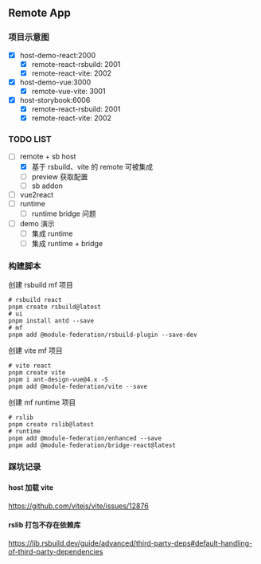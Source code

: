 ## Remote App

### 项目示意图

- [x] host-demo-react:2000
  - [x] remote-react-rsbuild: 2001
  - [x] remote-react-vite: 2002
- [x] host-demo-vue:3000
  - [x] remote-vue-vite: 3001
- [x] host-storybook:6006
  - [x] remote-react-rsbuild: 2001
  - [x] remote-react-vite: 2002

### TODO LIST

- [ ] remote + sb host
  - [x] 基于 rsbuild、vite 的 remote 可被集成
  - [ ] preview 获取配置
  - [ ] sb addon
- [ ] vue2react
- [ ] runtime
  - [ ] runtime bridge 问题
- [ ] demo 演示
  - [ ] 集成 runtime
  - [ ] 集成 runtime + bridge

### 构建脚本

创建 rsbuild mf 项目

```shell
# rsbuild react
pnpm create rsbuild@latest
# ui
pnpm install antd --save
# mf
pnpm add @module-federation/rsbuild-plugin --save-dev
```

创建 vite mf 项目

```shell
# vite react
pnpm create vite
pnpm i ant-design-vue@4.x -S
pnpm add @module-federation/vite --save
```

创建 mf runtime 项目

```shell
# rslib
pnpm create rslib@latest
# runtime
pnpm add @module-federation/enhanced --save
pnpm add @module-federation/bridge-react@latest
```

### 踩坑记录

#### host 加载 vite

https://github.com/vitejs/vite/issues/12876

#### rslib 打包不存在依赖库

https://lib.rsbuild.dev/guide/advanced/third-party-deps#default-handling-of-third-party-dependencies
